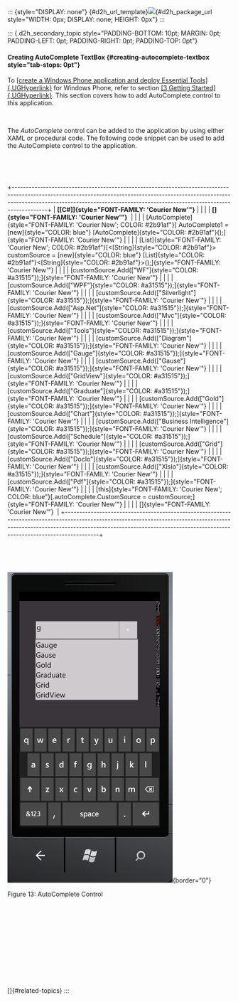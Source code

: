 ::: {style="DISPLAY: none"}
[](ms-xhelp:///?Id=d2h_url_template){#d2h_url_template}![](!package_url!){#d2h_package_url style="WIDTH: 0px; DISPLAY: none; HEIGHT: 0px"}
:::

::: {.d2h_secondary_topic style="PADDING-BOTTOM: 10pt; MARGIN: 0pt; PADDING-LEFT: 0pt; PADDING-RIGHT: 0pt; PADDING-TOP: 0pt"}
#### Creating AutoComplete TextBox {#creating-autocomplete-textbox style="tab-stops: 0pt"}

To [[create a Windows Phone application and deploy Essential Tools]{.UGHyperlink}](ms-xhelp:///?Id=b19f910c-29e3-4e73-86a2-575122081468) for Windows Phone, refer to section [[3 Getting Started]{.UGHyperlink}](ms-xhelp:///?Id=09734a55-89d7-4174-884a-f6b1811a0889). This section covers how to add AutoComplete control to this application.

 

The *AutoComplete* control can be added to the application by using either XAML or procedural code. The following code snippet can be used to add the AutoComplete control to the application.

 

 

+------------------------------------------------------------------------------------------------------------------------------------------------------------------------------------------------------------------------------------------------------+
| **[\[C#\]]{style="FONT-FAMILY: 'Courier New'"}**                                                                                                                                                                                                     |
|                                                                                                                                                                                                                                                      |
| **[]{style="FONT-FAMILY: 'Courier New'"}**                                                                                                                                                                                                           |
|                                                                                                                                                                                                                                                      |
| [AutoComplete]{style="FONT-FAMILY: 'Courier New'; COLOR: #2b91af"}[ AutoComplete1 = [new]{style="COLOR: blue"} [AutoComplete]{style="COLOR: #2b91af"}();]{style="FONT-FAMILY: 'Courier New'"}                                                        |
|                                                                                                                                                                                                                                                      |
| [List]{style="FONT-FAMILY: 'Courier New'; COLOR: #2b91af"}[\<[String]{style="COLOR: #2b91af"}\> customSource = [new]{style="COLOR: blue"} [List]{style="COLOR: #2b91af"}\<[String]{style="COLOR: #2b91af"}\>();]{style="FONT-FAMILY: 'Courier New'"} |
|                                                                                                                                                                                                                                                      |
| [customSource.Add([\"WF\"]{style="COLOR: #a31515"});]{style="FONT-FAMILY: 'Courier New'"}                                                                                                                                                            |
|                                                                                                                                                                                                                                                      |
| [customSource.Add([\"WPF\"]{style="COLOR: #a31515"});]{style="FONT-FAMILY: 'Courier New'"}                                                                                                                                                           |
|                                                                                                                                                                                                                                                      |
| [customSource.Add([\"Silverlight\"]{style="COLOR: #a31515"});]{style="FONT-FAMILY: 'Courier New'"}                                                                                                                                                   |
|                                                                                                                                                                                                                                                      |
| [customSource.Add([\"Asp.Net\"]{style="COLOR: #a31515"});]{style="FONT-FAMILY: 'Courier New'"}                                                                                                                                                       |
|                                                                                                                                                                                                                                                      |
| [customSource.Add([\"Mvc\"]{style="COLOR: #a31515"});]{style="FONT-FAMILY: 'Courier New'"}                                                                                                                                                           |
|                                                                                                                                                                                                                                                      |
| [customSource.Add([\"Tools\"]{style="COLOR: #a31515"});]{style="FONT-FAMILY: 'Courier New'"}                                                                                                                                                         |
|                                                                                                                                                                                                                                                      |
| [customSource.Add([\"Diagram\"]{style="COLOR: #a31515"});]{style="FONT-FAMILY: 'Courier New'"}                                                                                                                                                       |
|                                                                                                                                                                                                                                                      |
| [customSource.Add([\"Gauge\"]{style="COLOR: #a31515"});]{style="FONT-FAMILY: 'Courier New'"}                                                                                                                                                         |
|                                                                                                                                                                                                                                                      |
| [customSource.Add([\"Gause\"]{style="COLOR: #a31515"});]{style="FONT-FAMILY: 'Courier New'"}                                                                                                                                                         |
|                                                                                                                                                                                                                                                      |
| [customSource.Add([\"GridView\"]{style="COLOR: #a31515"});]{style="FONT-FAMILY: 'Courier New'"}                                                                                                                                                      |
|                                                                                                                                                                                                                                                      |
| [customSource.Add([\"Graduate\"]{style="COLOR: #a31515"});]{style="FONT-FAMILY: 'Courier New'"}                                                                                                                                                      |
|                                                                                                                                                                                                                                                      |
| [customSource.Add([\"Gold\"]{style="COLOR: #a31515"});]{style="FONT-FAMILY: 'Courier New'"}                                                                                                                                                          |
|                                                                                                                                                                                                                                                      |
| [customSource.Add([\"Chart\"]{style="COLOR: #a31515"});]{style="FONT-FAMILY: 'Courier New'"}                                                                                                                                                         |
|                                                                                                                                                                                                                                                      |
| [customSource.Add([\"Business Intelligence\"]{style="COLOR: #a31515"});]{style="FONT-FAMILY: 'Courier New'"}                                                                                                                                         |
|                                                                                                                                                                                                                                                      |
| [customSource.Add([\"Schedule\"]{style="COLOR: #a31515"});]{style="FONT-FAMILY: 'Courier New'"}                                                                                                                                                      |
|                                                                                                                                                                                                                                                      |
| [customSource.Add([\"Grid\"]{style="COLOR: #a31515"});]{style="FONT-FAMILY: 'Courier New'"}                                                                                                                                                          |
|                                                                                                                                                                                                                                                      |
| [customSource.Add([\"DocIo\"]{style="COLOR: #a31515"});]{style="FONT-FAMILY: 'Courier New'"}                                                                                                                                                         |
|                                                                                                                                                                                                                                                      |
| [customSource.Add([\"XlsIo\"]{style="COLOR: #a31515"});]{style="FONT-FAMILY: 'Courier New'"}                                                                                                                                                         |
|                                                                                                                                                                                                                                                      |
| [customSource.Add([\"Pdf\"]{style="COLOR: #a31515"});]{style="FONT-FAMILY: 'Courier New'"}                                                                                                                                                           |
|                                                                                                                                                                                                                                                      |
| [this]{style="FONT-FAMILY: 'Courier New'; COLOR: blue"}[.autoComplete.CustomSource = customSource;]{style="FONT-FAMILY: 'Courier New'"}                                                                                                              |
|                                                                                                                                                                                                                                                      |
| []{style="FONT-FAMILY: 'Courier New'"}                                                                                                                                                                                                               |
+------------------------------------------------------------------------------------------------------------------------------------------------------------------------------------------------------------------------------------------------------+

 

 

![Description: C:\\Users\\labuser\\Desktop\\Image\\AutoComplete.png](ImagesExt/image78_15.png){border="0"}

Figure 13: AutoComplete Control

 

 

 

 

 

 

[]{#related-topics}
:::
